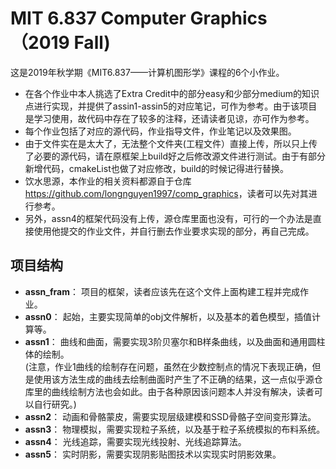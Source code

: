 # MIT 6.837 Computer Graphics（2019 Fall)
这是2019年秋学期《MIT6.837——计算机图形学》课程的6个小作业。  
- 在各个作业中本人挑选了Extra Credit中的部分easy和少部分medium的知识点进行实现，并提供了assin1-assin5的对应笔记，可作为参考。由于该项目是学习使用，故代码中存在了较多的注释，还请读者见谅，亦可作为参考。  
- 每个作业包括了对应的源代码，作业指导文件，作业笔记以及效果图。
- 由于文件实在是太大了，无法整个文件夹(工程文件）直接上传，所以只上传了必要的源代码，请在原框架上build好之后修改源文件进行测试。由于有部分新增代码，cmakeList也做了对应修改，build的时候记得进行替换。
- 饮水思源，本作业的相关资料都源自于仓库<https://github.com/longnguyen1997/comp_graphics>，读者可以先对其进行参考。
- 另外，assn4的框架代码没有上传，源仓库里面也没有，可行的一个办法是直接使用他提交的作业文件，并自行删去作业要求实现的部分，再自己完成。
## 项目结构
- **assn_fram**： 项目的框架，读者应该先在这个文件上面构建工程并完成作业。
- **assn0**： 起始，主要实现简单的obj文件解析，以及基本的着色模型，插值计算等。
- **assn1**： 曲线和曲面，需要实现3阶贝塞尔和B样条曲线，以及曲面和通用圆柱体的绘制。  
(注意，作业1曲线的绘制存在问题，虽然在少数控制点的情况下表现正确，但是使用该方法生成的曲线去绘制曲面时产生了不正确的结果，这一点似乎源仓库里的曲线绘制方法也会如此。由于各种原因该问题本人并没有解决，读者可以自行研究。)
- **assn2**： 动画和骨骼蒙皮，需要实现层级建模和SSD骨骼子空间变形算法。
- **assn3**： 物理模拟，需要实现粒子系统，以及基于粒子系统模拟的布料系统。
- **assn4**： 光线追踪，需要实现光线投射、光线追踪算法。
- **assn5**： 实时阴影，需要实现阴影贴图技术以实现实时阴影效果。

